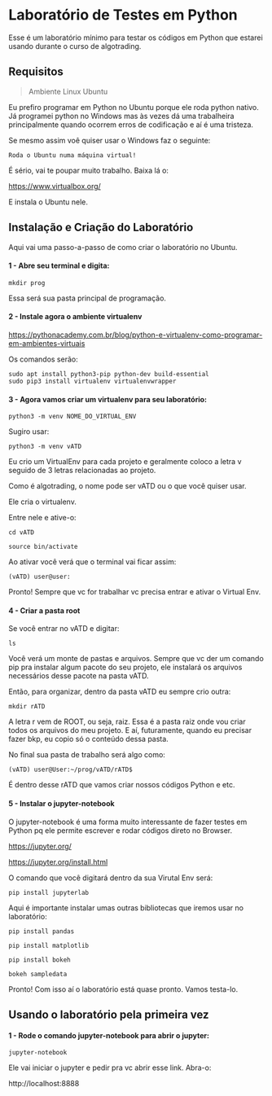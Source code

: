 # Laboratório de Testes em Python

Esse é um laboratório mínimo para testar os códigos em Python que estarei usando durante o curso de algotrading.

## Requisitos

> Ambiente Linux Ubuntu

Eu prefiro programar em Python no Ubuntu porque ele roda python nativo. 
Já programei python no Windows mas às vezes dá uma trabalheira 
principalmente quando ocorrem erros de codificação e aí é uma tristeza.
 
Se mesmo assim voê quiser usar o Windows faz o seguinte: 

    Roda o Ubuntu numa máquina virtual!
    
É sério, vai te poupar muito trabalho.  Baixa lá o:

https://www.virtualbox.org/

E instala o Ubuntu nele.    

## Instalação e Criação do Laboratório

Aqui vai uma passo-a-passo de como criar o laboratório no Ubuntu.

#### 1 - Abre seu terminal e digita:

    mkdir prog

Essa será sua pasta principal de programação. 

#### 2 - Instale agora o ambiente virtualenv

https://pythonacademy.com.br/blog/python-e-virtualenv-como-programar-em-ambientes-virtuais

Os comandos serão:

    sudo apt install python3-pip python-dev build-essential
    sudo pip3 install virtualenv virtualenvwrapper

#### 3 - Agora vamos criar um virtualenv para seu laboratório:

    python3 -m venv NOME_DO_VIRTUAL_ENV
    
Sugiro usar:
    
    python3 -m venv vATD

Eu crio um VirtualEnv para cada projeto e geralmente coloco a letra v seguido de 3 letras relacionadas ao projeto.

Como é algotrading, o nome pode ser vATD ou o que você quiser usar.

Ele cria o virtualenv.

Entre nele e ative-o:

    cd vATD
    
    source bin/activate
    
Ao ativar você verá que o terminal vai ficar assim:

    (vATD) user@user:
    
Pronto! Sempre que vc for trabalhar vc precisa entrar e ativar o Virtual Env.

#### 4 - Criar a pasta root

Se você entrar no vATD e digitar:

    ls
    
Você verá um monte de pastas e arquivos. Sempre que vc der um comando pip pra instalar algum pacote
do seu projeto, ele instalará os arquivos necessários desse pacote na pasta vATD.

Então, para organizar, dentro da pasta vATD eu sempre crio outra:

    mkdir rATD
    
A letra r vem de ROOT, ou seja, raiz. Essa é a pasta raiz onde vou criar todos os arquivos
do meu projeto. E aí, futuramente, quando eu precisar fazer bkp, eu copio só o conteúdo dessa
pasta.

No final sua pasta de trabalho será algo como:

    (vATD) user@User:~/prog/vATD/rATD$
    
É dentro desse rATD que vamos criar nossos códigos Python e etc.

#### 5 - Instalar o jupyter-notebook

O jupyter-notebook é uma forma muito interessante de fazer testes em Python pq ele 
permite escrever e rodar códigos direto no Browser.

https://jupyter.org/

https://jupyter.org/install.html

O comando que você digitará dentro da sua Virutal Env será:

    pip install jupyterlab
    
Aqui é importante instalar umas outras bibliotecas que iremos usar no laboratório:

    pip install pandas
    
    pip install matplotlib
    
    pip install bokeh
    
    bokeh sampledata
    
Pronto! Com isso aí o laboratório está quase pronto.
Vamos testa-lo.

## Usando o laboratório pela primeira vez

#### 1 - Rode o comando jupyter-notebook para abrir o jupyter:

    jupyter-notebook
    
Ele vai iniciar o jupyter e pedir pra vc abrir esse link. Abra-o:

http://localhost:8888





 

